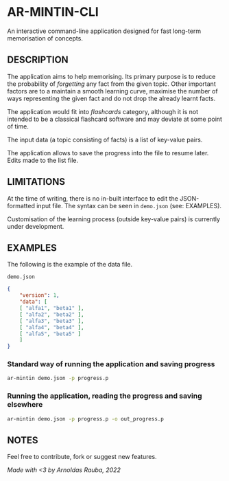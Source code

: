 # AR-MINTIN-CLI

An interactive command-line application designed for fast long-term memorisation of concepts.

## DESCRIPTION

The application aims to help memorising. Its primary purpose is to reduce the probability of *forgetting* any fact from the given topic. Other important factors are to a maintain a smooth learning curve, maximise the number of ways representing the given fact and do not drop the already learnt facts.

The application would fit into *flashcards* category, although it is not intended to be a classical flashcard software and may deviate at some point of time.

The input data (a topic consisting of facts) is a list of key-value pairs.

The application allows to save the progress into the file to resume later. Edits made to the list file.

## LIMITATIONS

At the time of writing, there is no in-built interface to edit the JSON-formatted input file. The syntax can be seen in `demo.json` (see: EXAMPLES).

Customisation of the learning process (outside key-value pairs) is currently under development.

## EXAMPLES

The following is the example of the data file.

`demo.json`
```json
{
    "version": 1,
    "data": [ 
    [ "alfa1", "beta1" ],
    [ "alfa2", "beta2" ],
    [ "alfa3", "beta3" ],
    [ "alfa4", "beta4" ],
    [ "alfa5", "beta5" ]
    ]
}
```

### Standard way of running the application and saving progress

```bash
ar-mintin demo.json -p progress.p
```

### Running the application, reading the progress and saving elsewhere
```bash
ar-mintin demo.json -p progress.p -o out_progress.p
```

## NOTES

Feel free to contribute, fork or suggest new features.

*Made with <3 by Arnoldas Rauba, 2022*